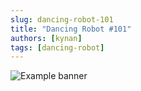 ```yaml
---
slug: dancing-robot-101
title: "Dancing Robot #101"
authors: [kynan]
tags: [dancing-robot]
---
```


![Example banner](/img/stories/dancing-robot_new/101.png)

